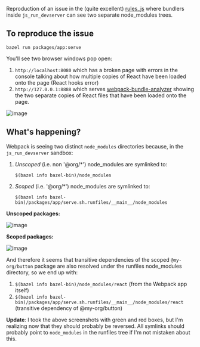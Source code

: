 Reproduction of an issue in the (quite excellent) [rules_js](https://github.com/aspect-build/rules_js) where bundlers inside `js_run_devserver` can see two separate node_modules trees.

## To reproduce the issue

```
bazel run packages/app:serve
```

You'll see two browser windows pop open:

1. `http://localhost:8080` which has a broken page with errors in the console talking about how multiple copies of React have been loaded onto the page (React hooks error)
2. `http://127.0.0.1:8888` which serves [webpack-bundle-analyzer](https://github.com/webpack-contrib/webpack-bundle-analyzer) showing the two separate copies of React files that have been loaded onto the page.

![image](https://github.com/gregjacobs/rules-js-devserver-multiple-react-reproduction/assets/302273/0289219e-8993-43c9-a357-729147fffc85)

## What's happening?

Webpack is seeing two distinct `node_modules` directories because, in the `js_run_devserver` sandbox:

1. _Unscoped_ (i.e. non '@org/*') node_modules are symlinked to:

   `$(bazel info bazel-bin)/node_modules`

2. _Scoped_ (i.e. '@org/*') node_modules are symlinked to:

    `$(bazel info bazel-bin)/packages/app/serve.sh.runfiles/__main__/node_modules`

**Unscoped packages:**

![image](https://github.com/gregjacobs/rules-js-devserver-multiple-react-reproduction/assets/302273/c6d1e1a9-5706-49cc-ab6e-d1907abf27b0)

**Scoped packages:**

![image](https://github.com/gregjacobs/rules-js-devserver-multiple-react-reproduction/assets/302273/1a0e526d-2be0-4300-ae2e-f50d83aa4aad)

And therefore it seems that transitive dependencies of the scoped `@my-org/button` package are also resolved under the runfiles node_modules directory, so we end up with:

1. `$(bazel info bazel-bin)/node_modules/react` (from the Webpack app itself)
2. `$(bazel info bazel-bin)/packages/app/serve.sh.runfiles/__main__/node_modules/react` (transitive dependency of @my-org/button)

**Update**: I took the above screenshots with green and red boxes, but I'm realizing now that they should probably be reversed. All symlinks should probably point to `node_modules` in the runfiles tree if I'm not mistaken about this.
